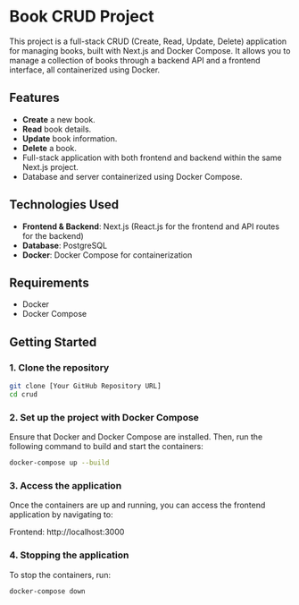 # Book CRUD Project

This project is a full-stack CRUD (Create, Read, Update, Delete) application for managing books, built with Next.js and Docker Compose. It allows you to manage a collection of books through a backend API and a frontend interface, all containerized using Docker.

## Features

- **Create** a new book.
- **Read** book details.
- **Update** book information.
- **Delete** a book.
- Full-stack application with both frontend and backend within the same Next.js project.
- Database and server containerized using Docker Compose.

## Technologies Used

- **Frontend & Backend**: Next.js (React.js for the frontend and API routes for the backend)
- **Database**: PostgreSQL
- **Docker**: Docker Compose for containerization

## Requirements

- Docker
- Docker Compose

## Getting Started

### 1. Clone the repository

```bash
git clone [Your GitHub Repository URL]
cd crud 
```
### 2. Set up the project with Docker Compose
Ensure that Docker and Docker Compose are installed. Then, run the following command to build and start the containers:

```bash
docker-compose up --build
```

### 3. Access the application
Once the containers are up and running, you can access the frontend application by navigating to:

Frontend: http://localhost:3000

### 4. Stopping the application
To stop the containers, run:

```bash
docker-compose down
```
